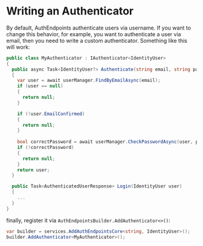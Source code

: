 # Writing an Authenticator

By default, AuthEndpoints authenticate users via username.
If you want to change this behavior, for example, you want to authenticate a user via email,
then you need to write a custom authenticator. Something like this will work:

```cs
public class MyAuthenticator : IAuthenticator<IdentityUser>
{
  public async Task<IdentityUser?> Authenticate(string email, string password) 
  {
    var user = await userManager.FindByEmailAsync(email);
    if (user == null)
    {
      return null;
    }

    if (!user.EmailConfirmed)
    {
      return null;
    }
    
    bool correctPassword = await userManager.CheckPasswordAsync(user, password);
    if (!correctPassword)
    {
      return null;
    }
    return user;
  }

  public Task<AuthenticatedUserResponse> Login(IdentityUser user)
  {
    ...
  }
}
```

finally, register it via `AuthEndpointsBuilder.AddAuthenticator<>()`:

```cs
var builder = services.AddAuthEndpointsCore<string, IdentityUser>();
builder.AddAuthenticator<MyAuthenticator>();
```
